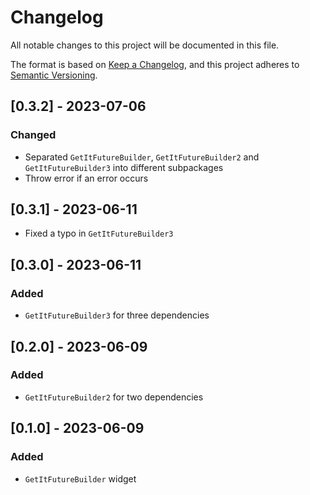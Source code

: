 # Changelog

All notable changes to this project will be documented in this file.

The format is based on [Keep a Changelog],
and this project adheres to [Semantic Versioning].

## [0.3.2] - 2023-07-06

### Changed

 - Separated `GetItFutureBuilder`, `GetItFutureBuilder2` and `GetItFutureBuilder3` into different subpackages
 - Throw error if an error occurs

## [0.3.1] - 2023-06-11

 - Fixed a typo in `GetItFutureBuilder3`

## [0.3.0] - 2023-06-11

### Added
 - `GetItFutureBuilder3` for three dependencies

## [0.2.0] - 2023-06-09

### Added

 - `GetItFutureBuilder2` for two dependencies

## [0.1.0] - 2023-06-09

### Added

- `GetItFutureBuilder` widget

<!-- Links -->
[keep a changelog]: https://keepachangelog.com/en/1.0.0/
[semantic versioning]: https://semver.org/spec/v2.0.0.html
